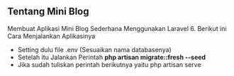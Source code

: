 
## Tentang Mini Blog

Membuat Aplikasi Mini Blog Sederhana Menggunakan Laravel 6. Berikut ini Cara Menjalankan Aplikasinya

- Setting dulu file .env (Sesuaikan nama databasenya)
- Setelah itu Jalankan Perintah **php artisan migrate::fresh --seed**
- Jika sudah tuliskan perintah berikutnya yaitu php artisan serve
